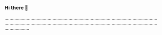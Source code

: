 ### Hi there 👋

............................................................................................................................................................................................................................................................................